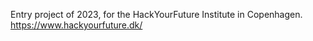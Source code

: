 Entry project of 2023, for the HackYourFuture Institute in Copenhagen. 
https://www.hackyourfuture.dk/

